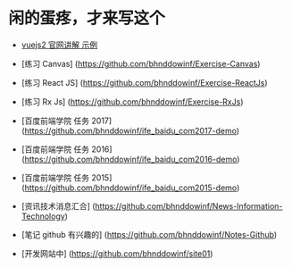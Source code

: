 # 闲的蛋疼，才来写这个

- [vuejs2 官网讲解 示例](https://github.com/bhnddowinf/vuejs2demo)

- [练习 Canvas] (https://github.com/bhnddowinf/Exercise-Canvas)

- [练习 React JS] (https://github.com/bhnddowinf/Exercise-ReactJs)

- [练习 Rx Js] (https://github.com/bhnddowinf/Exercise-RxJs)

- [百度前端学院 任务 2017] (https://github.com/bhnddowinf/ife_baidu_com2017-demo)

- [百度前端学院 任务 2016] (https://github.com/bhnddowinf/ife_baidu_com2016-demo)   

- [百度前端学院 任务 2015] (https://github.com/bhnddowinf/ife_baidu_com2015-demo)

- [资讯技术消息汇合] (https://github.com/bhnddowinf/News-Information-Technology)

- [笔记 github 有兴趣的] (https://github.com/bhnddowinf/Notes-Github)

- [开发网站中] (https://github.com/bhnddowinf/site01)  





